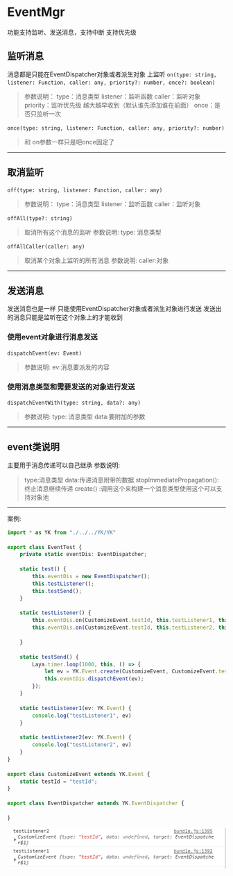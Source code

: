 # EventMgr

功能支持监听、发送消息，支持中断 支持优先级

## 监听消息  
消息都是只能在EventDispatcher对象或者派生对象 上监听
` on(type: string, listener: Function, caller: any, priority?: number, once?: boolean) `
>  参数说明：
>  type：消息类型
>  listener：监听函数
>  caller：监听对象
>  priority：监听优先级 越大越早收到（默认谁先添加谁在前面）
>  once：是否只监听一次

` once(type: string, listener: Function, caller: any, priority?: number) `
> 和 on参数一样只是吧once固定了

----------------------------------------------------------------------------------------------------------

## 取消监听

`off(type: string, listener: Function, caller: any)`
> 参数说明：
>  type：消息类型
 >listener：监听函数
>  caller：监听对象

` offAll(type?: string) `
> 取消所有这个消息的监听
> 参数说明:
> type: 消息类型

` offAllCaller(caller: any) `
>取消某个对象上监听的所有消息
>参数说明:
>caller:对象

-----------------------------------------------------------------------------------------------------

## 发送消息
发送消息也是一样 只能使用EventDispatcher对象或者派生对象进行发送
发送出的消息只能是监听在这个对象上的才能收到

### 使用event对象进行消息发送
`dispatchEvent(ev: Event)`
>参数说明:
>ev:消息要派发的内容

### 使用消息类型和需要发送的对象进行发送
` dispatchEventWith(type: string, data?: any) `

> 参数说明:
> type: 消息类型
> data:要附加的参数

----------------------------------------------------------------------------
## event类说明

主要用于消息传递可以自己继承
参数说明:
> type:消息类型
> data:传递消息附带的数据
> stopImmediatePropagation(): 终止消息继续传递
>create() :调用这个来构建一个消息类型使用这个可以支持对象池

-----------------------------------------------------------------------------

案例:

```typescript
import * as YK from "./../../YK/YK"

export class EventTest {
    private static eventDis: EventDispatcher;

    static test() {
        this.eventDis = new EventDispatcher();
        this.testListener();
        this.testSend();
    }

    static testListener() {
        this.eventDis.on(CustomizeEvent.testId, this.testListener1, this, 1);
        this.eventDis.on(CustomizeEvent.testId, this.testListener2, this, 2);

    }

    static testSend() {
        Laya.timer.loop(1000, this, () => {
            let ev = YK.Event.create(CustomizeEvent, CustomizeEvent.testId);
            this.eventDis.dispatchEvent(ev);
        });
    }

    static testListener1(ev: YK.Event) {
        console.log("testListener1", ev)
    }

    static testListener2(ev: YK.Event) {
        console.log("testListener2", ev)
    }
}

export class CustomizeEvent extends YK.Event {
    static testId = "testId";
}

export class EventDispatcher extends YK.EventDispatcher {

}
```
![Alt text](./1581063665385.png)
